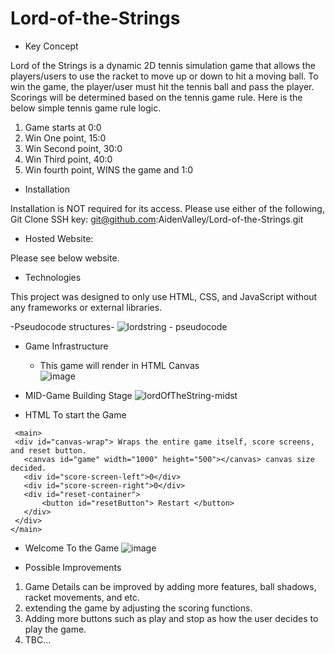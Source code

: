# Lord-of-the-Strings

- Key Concept

Lord of the Strings is a dynamic 2D tennis simulation game that allows the players/users to use the racket to move up or down to hit a moving ball. To win the game, the player/user must hit the tennis ball and pass the player. Scorings will be determined based on the tennis game rule. Here is the below simple tennis game rule logic. 

1. Game starts at 0:0
2. Win One point, 15:0
3. Win Second point, 30:0
4. Win Third point, 40:0
5. Win fourth point, WINS the game and 1:0 

- Installation

Installation is NOT required for its access. Please use either of the following,
Git Clone SSH key: git@github.com:AidenValley/Lord-of-the-Strings.git

- Hosted Website: 

Please see below website.


- Technologies

This project was designed to only use HTML, CSS, and JavaScript without any frameworks or external libraries.

-Pseudocode structures-
![lordstring - pseudocode](https://user-images.githubusercontent.com/107300143/182530007-0f3e7e9b-f56a-4de0-abb8-5c6dee7d1c4e.png)


- Game Infrastructure 
  - This game will render in HTML Canvas   
![image](https://user-images.githubusercontent.com/107300143/180627184-ca252742-48d8-4c3e-ab60-db178acf5b88.png)


- MID-Game Building Stage
![lordOfTheString-midst](https://user-images.githubusercontent.com/107300143/182529923-7b2969b0-8aa9-413b-971c-23e91cdfa1fc.png)

- HTML To start the Game
 ```
  <main>
  <div id="canvas-wrap"> Wraps the entire game itself, score screens, and reset button.
    <canvas id="game" width="1000" height="500"></canvas> canvas size decided.
    <div id="score-screen-left">0</div>
    <div id="score-screen-right">0</div>
    <div id="reset-container">
        <button id="resetButton"> Restart </button>
    </div>
  </div>
</main>
 ```
- Welcome To the Game
![image](https://user-images.githubusercontent.com/107300143/183244190-579182ae-3047-4fd1-81ac-adcbc334df4b.png)


- Possible Improvements 
1. Game Details can be improved by adding more features, ball shadows, racket movements, and etc.
2. extending the game by adjusting the scoring functions.
3. Adding more buttons such as play and stop as how the user decides to play the game.
4. TBC...

